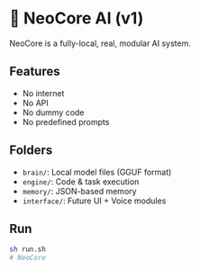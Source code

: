 # 🤖 NeoCore AI (v1)

NeoCore is a fully-local, real, modular AI system.

## Features
- No internet
- No API
- No dummy code
- No predefined prompts

## Folders
- `brain/`: Local model files (GGUF format)
- `engine/`: Code & task execution
- `memory/`: JSON-based memory
- `interface/`: Future UI + Voice modules

## Run
```bash
sh run.sh
# NeoCore
